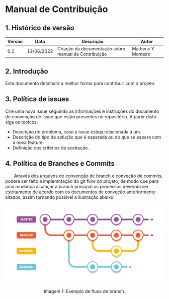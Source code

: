 # Manual de Contribuição 

## 1. Histórico de versão 

<center>

| Versão | Data       | Descrição                                          | Autor        |
| ------ | ---------- | -------------------------------------------------- | ------------ |
| 0.1    | 12/06/2022 | Criação da documentação sobre manual de Contribuição | Matheus Y. Monteiro |

</center>

## 2. Introdução

Este documento detalhará a melhor forma para contribuir com o projeto.

## 3. Política de issues

Crie uma nova issue seguindo as informações e instruções do documento de convenção de issue que estão presentes no repositório. A partir disto siga os topicos:

- Descrição do problema, caso a issue esteja relacionada a um.
- Descrição do tipo de solução que é esperada ou do que se espera com a nova feature.
- Definição dos critérios de aceitação.

## 4. Política de Branches e Commits 

&emsp;&emsp;Através dos arquivos de convenção de branch e conveção de commits, poderá ser feito a implemntação do git flow do projeto, de modo que para uma mudança alcançar a branch principal os processos deveram ser estritamente de acordo com os documentos de conveção anteriormente sitados, assim tornando possivel a ilustração abaixo: 

<center>

![Git flow](../policy_md/images/gitflow-1.png)
<figcaption>Imagem 1: Exemplo de fluxo de branch.</figcaption>

</center>




